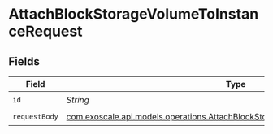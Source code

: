 # AttachBlockStorageVolumeToInstanceRequest


## Fields

| Field                                                                                                                                                        | Type                                                                                                                                                         | Required                                                                                                                                                     | Description                                                                                                                                                  |
| ------------------------------------------------------------------------------------------------------------------------------------------------------------ | ------------------------------------------------------------------------------------------------------------------------------------------------------------ | ------------------------------------------------------------------------------------------------------------------------------------------------------------ | ------------------------------------------------------------------------------------------------------------------------------------------------------------ |
| `id`                                                                                                                                                         | *String*                                                                                                                                                     | :heavy_check_mark:                                                                                                                                           | N/A                                                                                                                                                          |
| `requestBody`                                                                                                                                                | [com.exoscale.api.models.operations.AttachBlockStorageVolumeToInstanceRequestBody](../../models/operations/AttachBlockStorageVolumeToInstanceRequestBody.md) | :heavy_check_mark:                                                                                                                                           | N/A                                                                                                                                                          |